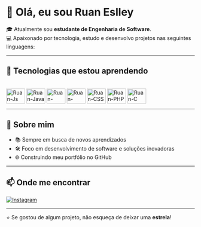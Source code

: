# 👋 Olá, eu sou Ruan Eslley  

🎓 Atualmente sou **estudante de Engenharia de Software**.  
💻 Apaixonado por tecnologia, estudo e desenvolvo projetos nas seguintes linguagens:  

---

## 🚀 Tecnologias que estou aprendendo

<div style="display: inline_block"><br>
  <img align="center" alt="Ruan-Js" height="40" width="50" src="https://cdn.jsdelivr.net/gh/devicons/devicon/icons/javascript/javascript-original.svg">
  <img align="center" alt="Ruan-Java" height="40" width="50" src="https://cdn.jsdelivr.net/gh/devicons/devicon/icons/java/java-original.svg">
  <img align="center" alt="Ruan-Python" height="40" width="50" src="https://cdn.jsdelivr.net/gh/devicons/devicon/icons/python/python-original.svg">
  <img align="center" alt="Ruan-HTML" height="40" width="50" src="https://cdn.jsdelivr.net/gh/devicons/devicon/icons/html5/html5-original.svg">
  <img align="center" alt="Ruan-CSS" height="40" width="50" src="https://cdn.jsdelivr.net/gh/devicons/devicon/icons/css3/css3-original.svg">
  <img align="center" alt="Ruan-PHP" height="40" width="50" src="https://cdn.jsdelivr.net/gh/devicons/devicon/icons/php/php-original.svg">
  <img align="center" alt="Ruan-C" height="40" width="50" src="https://cdn.jsdelivr.net/gh/devicons/devicon/icons/c/c-original.svg">
</div>

---

## 📌 Sobre mim
- 📚 Sempre em busca de novos aprendizados  
- 🛠️ Foco em desenvolvimento de software e soluções inovadoras  
- 🌐 Construindo meu portfólio no GitHub  

---

## 📫 Onde me encontrar
[![Instagram](https://img.shields.io/badge/Instagram-%23E4405F.svg?style=for-the-badge&logo=instagram&logoColor=white)](https://instagram.com/eslleyrn)  

---
⭐ Se gostou de algum projeto, não esqueça de deixar uma **estrela**!  
